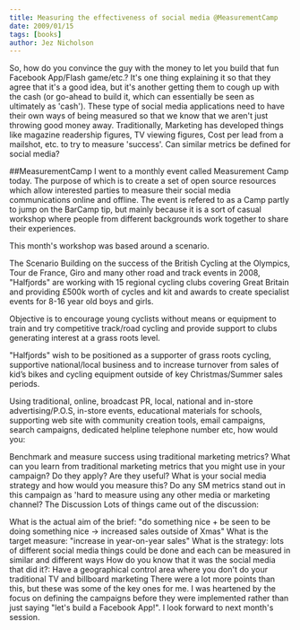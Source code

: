 ```yaml
---
title: Measuring the effectiveness of social media @MeasurementCamp
date: 2009/01/15
tags: [books]
author: Jez Nicholson
---
```

So, how do you convince the guy with the money to let you build that fun Facebook App/Flash game/etc.? It's one thing explaining it so that they agree that it's a good idea, but it's another getting them to cough up with the cash (or go-ahead to build it, which can essentially be seen as ultimately as 'cash'). These type of social media applications need to have their own ways of being measured so that we know that we aren't just throwing good money away. Traditionally, Marketing has developed things like magazine readership figures, TV viewing figures, Cost per lead from a mailshot, etc. to try to measure 'success'. Can similar metrics be defined for social media?

##MeasurementCamp
I went to a monthly event called Measurement Camp today. The purpose of which is to create a set of open source resources which allow interested parties to measure their social media communications online and offline. The event is refered to as a Camp partly to jump on the BarCamp tip, but mainly because it is a sort of casual workshop where people from different backgrounds work together to share their experiences.

This month's workshop was based around a scenario.

The Scenario
Building on the success of the British Cycling at the Olympics, Tour de France, Giro and many other road and track events in 2008, "Halfjords" are working with 15 regional cycling clubs covering Great Britain and providing £500k worth of cycles and kit and awards to create specialist events for 8-16 year old boys and girls.

Objective is to encourage young cyclists without means or equipment to train and try competitive track/road cycling and provide support to clubs generating interest at a grass roots level.

"Halfjords" wish to be positioned as a supporter of grass roots cycling, supportive national/local business and to increase turnover from sales of kid’s bikes and cycling equipment outside of key Christmas/Summer sales periods.

Using traditional, online, broadcast PR, local, national and in-store advertising/P.O.S, in-store events, educational materials for schools, supporting web site with community creation tools, email campaigns, search campaigns, dedicated helpline telephone number etc, how would you:

Benchmark and measure success using traditional marketing metrics?
What can you learn from traditional marketing metrics that you might use in your campaign? Do they apply? Are they useful?
What is your social media strategy and how would you measure this?
Do any SM metrics stand out in this campaign as 'hard to measure using any other media or marketing channel?
The Discussion
Lots of things came out of the discussion:

What is the actual aim of the brief: "do something nice + be seen to be doing something nice -> increased sales outside of Xmas"
What is the target measure: "increase in year-on-year sales"
What is the strategy: lots of different social media things could be done and each can be measured in similar and different ways
How do you know that it was the social media that did it?: Have a geographical control area where you don't do your traditional TV and billboard marketing
There were a lot more points than this, but these was some of the key ones for me. I was heartened by the focus on defining the campaigns before they were implemented rather than just saying "let's build a Facebook App!". I look forward to next month's session.